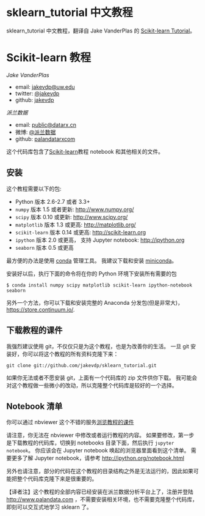 # sklearn_tutorial 中文教程

sklearn_tutorial 中文教程，翻译自 Jake VanderPlas 的 [Scikit-learn Tutorial](https://github.com/jakevdp/sklearn_tutorial.git)。


# Scikit-learn 教程

*Jake VanderPlas*

- email: <jakevdp@uw.edu>
- twitter: [@jakevdp](https://twitter.com/jakevdp)
- github: [jakevdp](http://github.com/jakevdp)

*派兰数据*

- email: <public@datarx.cn>
- 微博: [@派兰数据](http://weibo.com/datarx)
- github: [palandatarxcom](http://github.com/palandatarxcom)


这个代码库包含了[Scikit-learn](http://scikit-learn.org)教程 notebook 和其他相关的文件。


## 安装
这个教程需要以下的包:

- Python 版本 2.6-2.7 或者 3.3+
- `numpy` 版本 1.5 或者更新: http://www.numpy.org/
- `scipy` 版本 0.10 或更新: http://www.scipy.org/
- `matplotlib` 版本 1.3 或更高: http://matplotlib.org/
- `scikit-learn` 版本 0.14 或更高: http://scikit-learn.org
- `ipython` 版本 2.0 或更高， 支持 Jupyter notebook: http://ipython.org
- `seaborn` 版本 0.5 或更高

最方便的办法是使用 [conda](https://store.continuum.io/) 管理工具。 我建议下载和安装 [miniconda](http://conda.pydata.org/miniconda.html)。

安装好以后，执行下面的命令将在你的 Python 环境下安装所有需要的包

```
$ conda install numpy scipy matplotlib scikit-learn ipython-notebook seaborn
```

另外一个方法，你可以下载和安装完整的 Anaconda 分发包(但是非常大)， https://store.continuum.io/.


## 下载教程的课件

我强烈建议使用 git，不仅仅只是为这个教程，也是为改善你的生活。 一旦 git 安装好，你可以将这个教程的所有资料克隆下来：

    git clone git://github.com/jakevdp/sklearn_tutorial.git

如果你无法或者不愿安装 git，上面有一个代码库的 zip 文件供你下载。 我可能会对这个教程做一些微小的改动，所以克隆整个代码库是较好的一个选择。


## Notebook 清单
你可以通过 nbviewer 这个不错的服务[浏览教程的课件](http://nbviewer.ipython.org/github/palandatarxcom/sklearn_tutorial_cn/blob/master/notebooks/Index.ipynb)

请注意，你无法在 nbviewer 中修改或者运行教程的内容。 如果要修改，第一步是下载教程的代码库，切换到 notebooks 目录下面，然后执行 ``jupyter notebook``。 你应该会在 Jupyter notebook 唤起的浏览器里面看到这个清单。 需要更多了解 Jupyter notebook，请参考 http://ipython.org/notebook.html

另外也请注意，部分的代码在这个教程的目录结构之外是无法运行的，因此如果可能把整个代码库克隆下来是很重要的。

【译者注】这个教程的全部内容已经安装在派兰数据分析平台上了，注册并登陆 http://www.palandata.com ，不需要安装相关环境，也不需要克隆整个代码库，即刻可以交互式地学习 sklearn 了。